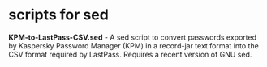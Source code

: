 # scripts for sed

**KPM-to-LastPass-CSV.sed** - A sed script to convert passwords exported by
Kaspersky Password Manager (KPM) in a record-jar text format into the CSV format
required by LastPass. Requires a recent version of GNU sed.


